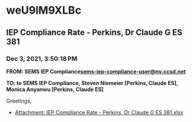 # weU9lM9XLBc
## IEP Compliance Rate - Perkins, Dr Claude G ES 381
### Dec 3, 2021, 3:50:18 PM
**FROM: SEMS IEP Compliance<sems-iep-compliance-user@nv.ccsd.net>**

**TO: to SEMS IEP Compliance, Steven Niemeier [Perkins, Claude ES], Monica Anyanwu [Perkins, Claude ES]**


Greetings,  





* [Attachment: IEP Compliance Rate - Perkins, Dr Claude G ES 381.xlsx](weU9lM9XLBc-attachment-1.xlsx)
